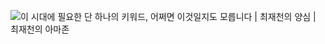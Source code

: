 
![이 시대에 필요한 단 하나의 키워드, 어쩌면 이것일지도 모릅니다 | 최재천의 양심 | 최재천의 아마존](https://www.youtube.com/watch?v=mAzk9EvyIlA)

